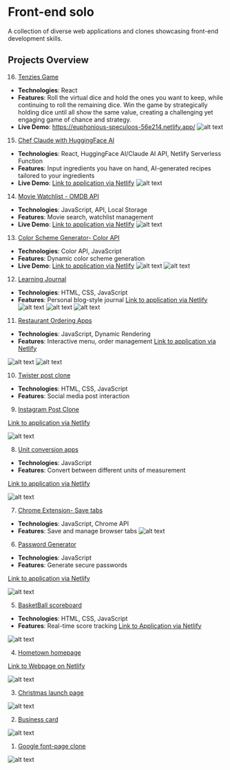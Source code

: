 # Front-end solo
A collection of diverse web applications and clones showcasing front-end development skills.
## Projects Overview
16. [Tenzies Game](./Tenzies%20game/)
- **Technologies**: React
- **Features**: Roll the virtual dice and hold the ones you want to keep, while continuing to roll the remaining dice. Win the game by strategically holding dice until all show the same value, creating a challenging yet engaging game of chance and strategy.
- **Live Demo**: 
https://euphonious-speculoos-56e214.netlify.app/
![alt text](screenshots/tenzies-game.png)
15. [Chef Claude with HuggingFace AI](./ChefClaude%20Ai/)

- **Technologies**: React, HuggingFace AI/Claude AI API, Netlify Serverless Function
- **Features**: Input ingredients you have on hand, AI-generated recipes tailored to your ingredients
- **Live Demo**: 
[Link to application via Netlify](https://bucolic-donut-db52bd.netlify.app/)
![alt text](screenshots/Chef-Clau.png)

14. [Movie Watchlist - OMDB API](./Movie%20Watchlist%20Apps/)

- **Technologies**: JavaScript, API, Local Storage
- **Features**: Movie search, watchlist management
- **Live Demo**:
[Link to application via Netlify](https://splendid-hamster-74f516.netlify.app/)
![alt text](<screenshots/movie watchlist apps.png>)

13. [Color Scheme Generator- Color API](./color%20API/)
- **Technologies**: Color API, JavaScript
- **Features**: Dynamic color scheme generation
- **Live Demo**:
[Link to application via Netlify](resonant-chimera-65cfd1.netlify.app)
![alt text](screenshots/color-generator.png)
![alt text](screenshots/color-scheme-generator-mobile.png)

12. [Learning Journal](./Learning-journal/)
- **Technologies**: HTML, CSS, JavaScript
- **Features**: Personal blog-style journal
[Link to application via Netlify](https://learning-journal-kat.netlify.app/)
![alt text](screenshots/learning-J-1.png)
![alt text](screenshots/learning-J-2.png)
![alt text](screenshots/learning-J-3.png)

11. [Restaurant Ordering Apps](./Restaurant%20Ordering%20Apps/)
- **Technologies**: JavaScript, Dynamic Rendering
- **Features**: Interactive menu, order management
[Link to application via Netlify](https://fluffy-salmiakki-e1d2dc.netlify.app)

![alt text](screenshots/restaurant-order-1.png)
![alt text](screenshots/restaurant-order-2.png)

10. [Twister post clone](./Twister%20clone/)
- **Technologies**: HTML, CSS, JavaScript
- **Features**: Social media post interaction

9. [Instagram Post Clone](./Oldagram/)

[Link to application via Netlify](https://eloquent-sunshine-6c52d4.netlify.app/)

![alt text](screenshots/oldagram.png)

8. [Unit conversion apps](./Unit%20conversion/)
- **Technologies**: JavaScript
- **Features**: Convert between different units of measurement

[Link to application via Netlify](https://6757d689ba28beb3438e82e5--extraordinary-parfait-e02e63.netlify.app/)

![alt text](<screenshots/Unit conversion.png>)

7. [Chrome Extension- Save tabs](./Chrome%20Extension/)
- **Technologies**: JavaScript, Chrome API
- **Features**: Save and manage browser tabs
![alt text](screenshots/chrome-extension.png)

6. [Password Generator](./Password%20Generator/)
- **Technologies**: JavaScript
- **Features**: Generate secure passwords

[Link to application via Netlify](https://cheery-griffin-f4c6a5.netlify.app)

![alt text](screenshots/password-generator.png)

5. [BasketBall scoreboard](./Basketball%20Scoreboard/)
- **Technologies**: HTML, CSS, JavaScript
- **Features**: Real-time score tracking
[Link to Application via Netlify](https://marvelous-lokum-980e7e.netlify.app/)

![alt text](screenshots/basketball-scoreboard.png)

4. [Hometown homepage](./Hometown%20homepage/)

[Link to Webpage on Netlify](https://graceful-granita-31f70c.netlify.app)

![alt text](screenshots/Hometown.png)

3. [Christmas launch page](./Launch%20page/)

![alt text](screenshots/christmas.png)

2. [Business card](./Business%20card/)

![alt text](screenshots/business-card.png)

1. [Google font-page clone](./Google%20search/)

![alt text](screenshots/google-clone.png)






















